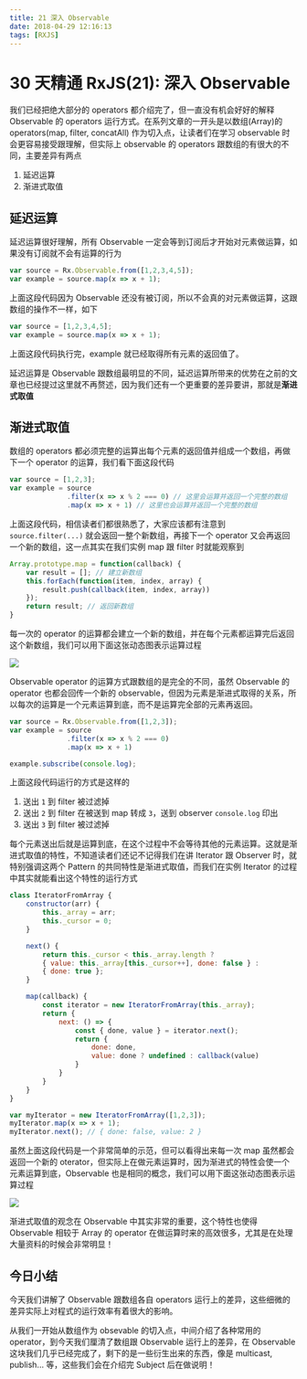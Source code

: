 ```yaml
---
title: 21 深入 Observable
date: 2018-04-29 12:16:13
tags: [RXJS]
---
```

# 30 天精通 RxJS(21): 深入 Observable

我们已经把绝大部分的 operators 都介绍完了，但一直没有机会好好的解释 Observable 的 operators 运行方式。在系列文章的一开头是以数组(Array)的 operators(map, filter, concatAll) 作为切入点，让读者们在学习 observable 时会更容易接受跟理解，但实际上 observable 的 operators 跟数组的有很大的不同，主要差异有两点
<!-- more -->
1.  延迟运算
2.  渐进式取值

## 延迟运算

延迟运算很好理解，所有 Observable 一定会等到订阅后才开始对元素做运算，如果没有订阅就不会有运算的行为

```javascript
var source = Rx.Observable.from([1,2,3,4,5]);
var example = source.map(x => x + 1);

```

上面这段代码因为 Observable 还没有被订阅，所以不会真的对元素做运算，这跟数组的操作不一样，如下

```javascript
var source = [1,2,3,4,5];
var example = source.map(x => x + 1); 

```

上面这段代码执行完，example 就已经取得所有元素的返回值了。

延迟运算是 Observable 跟数组最明显的不同，延迟运算所带来的优势在之前的文章也已经提过这里就不再赘述，因为我们还有一个更重要的差异要讲，那就是**渐进式取值**

## 渐进式取值

数组的 operators 都必须完整的运算出每个元素的返回值并组成一个数组，再做下一个 operator 的运算，我们看下面这段代码

```javascript
var source = [1,2,3];
var example = source
              .filter(x => x % 2 === 0) // 这里会运算并返回一个完整的数组
              .map(x => x + 1) // 这里也会运算并返回一个完整的数组

```

上面这段代码，相信读者们都很熟悉了，大家应该都有注意到 `source.filter(...)` 就会返回一整个新数组，再接下一个 operator 又会再返回一个新的数组，这一点其实在我们实例 map 跟 filter 时就能观察到

```javascript
Array.prototype.map = function(callback) {
    var result = []; // 建立新数组
    this.forEach(function(item, index, array) {
        result.push(callback(item, index, array))
    });
    return result; // 返回新数组
}

```

每一次的 operator 的运算都会建立一个新的数组，并在每个元素都运算完后返回这个新数组，我们可以用下面这张动态图表示运算过程

![](http://i.giphy.com/l0HlPZeB9OvFu7QwE.gif)

Observable operator 的运算方式跟数组的是完全的不同，虽然 Observable 的 operator 也都会回传一个新的 observable，但因为元素是渐进式取得的关系，所以每次的运算是一个元素运算到底，而不是运算完全部的元素再返回。

```javascript
var source = Rx.Observable.from([1,2,3]);
var example = source
              .filter(x => x % 2 === 0)
              .map(x => x + 1)

example.subscribe(console.log);

```

上面这段代码运行的方式是这样的

1.  送出 `1` 到 filter 被过滤掉
2.  送出 `2` 到 filter 在被送到 map 转成 `3`，送到 observer `console.log` 印出
3.  送出 `3` 到 filter 被过滤掉

每个元素送出后就是运算到底，在这个过程中不会等待其他的元素运算。这就是渐进式取值的特性，不知道读者们还记不记得我们在讲 Iterator 跟 Observer 时，就特别强调这两个 Pattern 的共同特性是渐进式取值，而我们在实例 Iterator 的过程中其实就能看出这个特性的运行方式

```javascript
class IteratorFromArray {
	constructor(arr) {
		this._array = arr;
		this._cursor = 0;
	}

	next() {
		return this._cursor < this._array.length ?
		{ value: this._array[this._cursor++], done: false } :
		{ done: true };
	}

	map(callback) {
		const iterator = new IteratorFromArray(this._array);
		return {
			next: () => {
				const { done, value } = iterator.next();
				return {
					done: done,
					value: done ? undefined : callback(value)
				}
			}
		}
	}
}

var myIterator = new IteratorFromArray([1,2,3]);
myIterator.map(x => x + 1);
myIterator.next(); // { done: false, value: 2 }

```

虽然上面这段代码是一个非常简单的示范，但可以看得出来每一次 map 虽然都会返回一个新的 oterator，但实际上在做元素运算时，因为渐进式的特性会使一个元素运算到底，Observable 也是相同的概念，我们可以用下面这张动态图表示运算过程

![](http://i.giphy.com/3o6ZtqrBfUyHvMDQ2c.gif)

渐进式取值的观念在 Observable 中其实非常的重要，这个特性也使得 Observable 相较于 Array 的 operator 在做运算时来的高效很多，尤其是在处理大量资料的时候会非常明显！

## 今日小结

今天我们讲解了 Observable 跟数组各自 operators 运行上的差异，这些细微的差异实际上对程式的运行效率有着很大的影响。

从我们一开始从数组作为 obsevable 的切入点，中间介绍了各种常用的 operator，到今天我们厘清了数组跟 Observable 运行上的差异，在 Observable 这块我们几乎已经完成了，剩下的是一些衍生出来的东西，像是 multicast, publish... 等，这些我们会在介绍完 Subject 后在做说明！